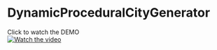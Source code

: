# DynamicProceduralCityGenerator

Click to watch the DEMO<br>
[![Watch the video](https://i9.ytimg.com/vi/Ubeb8ppgGjQ/mqdefault.jpg?sqp=CJjhw7AG-oaymwEmCMACELQB8quKqQMa8AEB-AHUBoAC4AOKAgwIABABGHIgVyg-MA8%3D&rs=AOn4CLCuXnAZ3ilIAI8NJOiKEox-EdHg4g&retry=4)](https://youtu.be/Ubeb8ppgGjQ)
